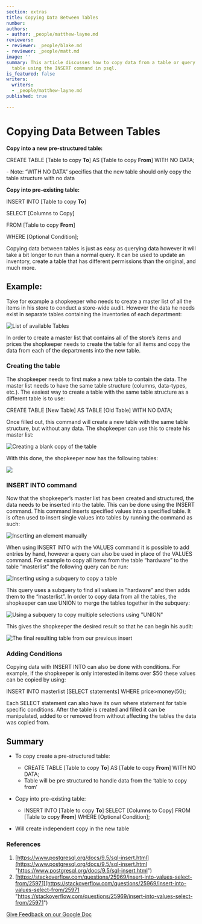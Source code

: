 ```yaml
---
section: extras
title: Copying Data Between Tables
number:
authors:
- author: _people/matthew-layne.md
reviewers:
- reviewer: _people/blake.md
- reviewer: _people/matt.md
image: ''
summary: This article discusses how to copy data from a table or query into another
  table using the INSERT command in psql.
is_featured: false
writers:
  writers:
  - _people/matthew-layne.md
published: true

---
```

# **Copying Data Between Tables**

**Copy into a new pre-structured table:**

CREATE TABLE \[Table to copy **To**\] AS \[Table to copy **From**\] WITH NO DATA;

\- Note: “WITH NO DATA” specifies that the new table should only copy the table structure with no data

**Copy into pre-existing table:**

INSERT INTO \[Table to copy **To**\]

SELECT \[Columns to Copy\]

FROM \[Table to copy **From**\]

WHERE \[Optional Condition\];

Copying data between tables is just as easy as querying data however it will take a bit longer to run than a normal query. It can be used to update an inventory, create a table that has different permissions than the original, and much more.

## Example:

Take for example a shopkeeper who needs to create a master list of all the items in his store to conduct a store-wide audit. However the data he needs exist in separate tables containing the inventories of each department:

![List of available Tables](/assets/images/learn-sql/extras/copying_data_between_tables/copyingBetweenTables_1.png)

In order to create a master list that contains all of the store’s items and prices the shopkeeper needs to create the table for all items and copy the data from each of the departments into the new table.

### Creating the table

The shopkeeper needs to first make a new table to contain the data. The master list needs to have the same table structure (columns, data-types, etc.). The easiest way to create a table with the same table structure as a different table is to use:

CREATE TABLE \[New Table\] AS TABLE \[Old Table\] WITH NO DATA;

Once filled out, this command will create a new table with the same table structure, but without any data. The shopkeeper can use this to create his master list:

![Creating a blank copy of the table](/assets/images/learn-sql/extras/copying_data_between_tables/copyingBetweenTables_2.png)

With this done, the shopkeeper now has the following tables:

![](/assets/images/learn-sql/extras/copying_data_between_tables/copyingBetweenTables_3.png)

### INSERT INTO command

Now that the shopkeeper’s master list has been created and structured, the data needs to be inserted into the table. This can be done using the INSERT command. This command inserts specified values into a specified table. It is often used to insert single values into tables by running the command as such:

![Inserting an element manually](/assets/images/learn-sql/extras/copying_data_between_tables/copyingBetweenTables_4.png)

When using INSERT INTO with the VALUES command it is possible to add entries by hand, however a query can also be used in place of the VALUES command. For example to copy all items from the table “hardware” to the table “masterlist” the following query can be run:

![Inserting using a subquery to copy a table](/assets/images/learn-sql/extras/copying_data_between_tables/copyingBetweenTables_5.png)

This query uses a subquery to find all values in “hardware” and then adds them to the “masterlist”. In order to copy data from all the tables, the shopkeeper can use UNION to merge the tables together in the subquery:

![Using a subquery to copy multiple selections using "UNION"](/assets/images/learn-sql/extras/copying_data_between_tables/copyingBetweenTables_6.png)

This gives the shopkeeper the desired result so that he can begin his audit:

![The final resulting table from our previous insert](/assets/images/learn-sql/extras/copying_data_between_tables/copyingBetweenTables_7.png)

### Adding Conditions

Copying data with INSERT INTO can also be done with conditions. For example, if the shopkeeper is only interested in items over $50 these values can be copied by using:

INSERT INTO masterlist \[SELECT statements\] WHERE price>money(50);

Each SELECT statement can also have its own where statement for table specific conditions. After the table is created and filled it can be manipulated, added to or removed from without affecting the tables the data was copied from.

## Summary

* To copy create a pre-structured table:
  * CREATE TABLE \[Table to copy **To**\] AS \[Table to copy **From**\] WITH NO DATA;
  * Table will be pre structured to handle data from the ‘table to copy from’
* Copy into pre-existing table:
  * INSERT INTO \[Table to copy **To**\]
    SELECT \[Columns to Copy\]
    FROM \[Table to copy **From**\]
    WHERE \[Optional Condition\];

* Will create independent copy in the new table

### References

1. [https://www.postgresql.org/docs/9.5/sql-insert.html](https://www.postgresql.org/docs/9.5/sql-insert.html "https://www.postgresql.org/docs/9.5/sql-insert.html")
2. [https://stackoverflow.com/questions/25969/insert-into-values-select-from/25971](https://stackoverflow.com/questions/25969/insert-into-values-select-from/25971 "https://stackoverflow.com/questions/25969/insert-into-values-select-from/25971")

[Give Feedback on our Google Doc](https://docs.google.com/document/d/13CikUhX31sfe_ouqeKRCZPr14TIxi45wzQksXs9yaJE/edit?usp=sharing "Link to Google Doc")
